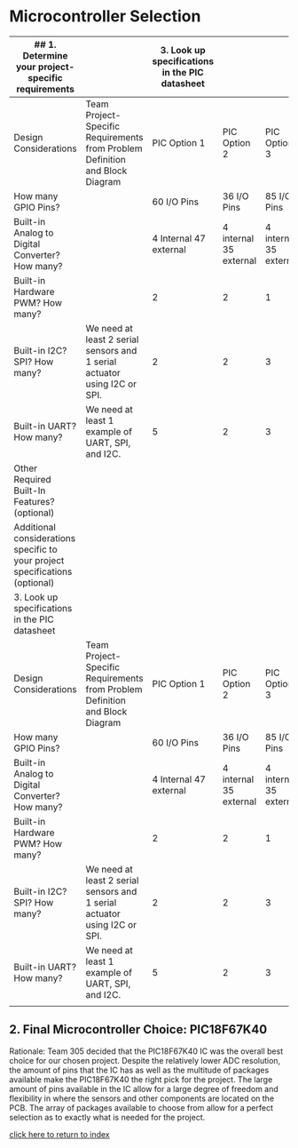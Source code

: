 # Microcontroller Selection



| ## 1. Determine your project-specific requirements                              |                                                                               | 3. Look up specifications in the PIC datasheet |                        |                        |
|------------------------------------------------------------------------------|-------------------------------------------------------------------------------|------------------------------------------------|------------------------|------------------------|
| Design Considerations                                                        | Team Project-Specific Requirements  from Problem Definition and Block Diagram | PIC Option 1                                   | PIC Option 2           | PIC Option 3           |
| How many GPIO Pins?                                                          |                                                                               | 60 I/O Pins                                    | 36 I/O Pins            | 85 I/O Pins            |
| Built-in Analog to Digital Converter? How many?                              |                                                                               | 4 Internal 47 external                         | 4 internal 35 external | 4 internal 35 external |
| Built-in Hardware PWM? How many?                                             |                                                                               | 2                                              | 2                      | 1                      |
| Built-in I2C? SPI? How many?                                                 | We need at least 2 serial sensors and 1 serial actuator using I2C or SPI.     | 2                                              | 2                      | 3                      |
| Built-in UART? How many?                                                     | We need at least 1 example of UART, SPI, and I2C.                             | 5                                              | 2                      | 3                      |
| Other Required Built-In Features? (optional)                                 |                                                                               |                                                |                        |                        |
| Additional considerations specific to your project specifications (optional) |                                                                               |                                                |                        |                        |
 3. Look up specifications in the PIC datasheet |                        |                        |
| Design Considerations                                                        | Team Project-Specific Requirements  from Problem Definition and Block Diagram | PIC Option 1                                   | PIC Option 2           | PIC Option 3           |
| How many GPIO Pins?                                                          |                                                                               | 60 I/O Pins                                    | 36 I/O Pins            | 85 I/O Pins            |
| Built-in Analog to Digital Converter? How many?                              |                                                                               | 4 Internal 47 external                         | 4 internal 35 external | 4 internal 35 external |
| Built-in Hardware PWM? How many?                                             |                                                                               | 2                                              | 2                      | 1                      |
| Built-in I2C? SPI? How many?                                                 | We need at least 2 serial sensors and 1 serial actuator using I2C or SPI.     | 2                                              | 2                      | 3                      |
| Built-in UART? How many?                                                     | We need at least 1 example of UART, SPI, and I2C.                             | 5                                              | 2                      | 3                      |
                                                |                        |                        |


## 2. Final Microcontroller Choice: PIC18F67K40
Rationale: Team 305 decided that the PIC18F67K40 IC was the overall best choice for our chosen project. Despite the relatively lower ADC resolution, the amount of pins that the IC has as well as the multitude of packages available make the PIC18F67K40 the right pick for the project. The large amount of pins available in the IC allow for a large degree of freedom and flexibility in where the sensors and other components are located on the PCB. The array of packages available to choose from allow for a perfect selection as to exactly what is needed for the project.

[click here to return to index](/index)
